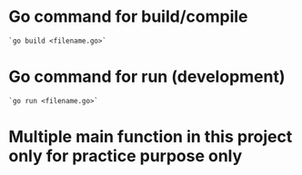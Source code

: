 # Go command for build/compile
    `go build <filename.go>`

# Go command for run (development)
    `go run <filename.go>`

# Multiple main function in this project only for practice purpose only